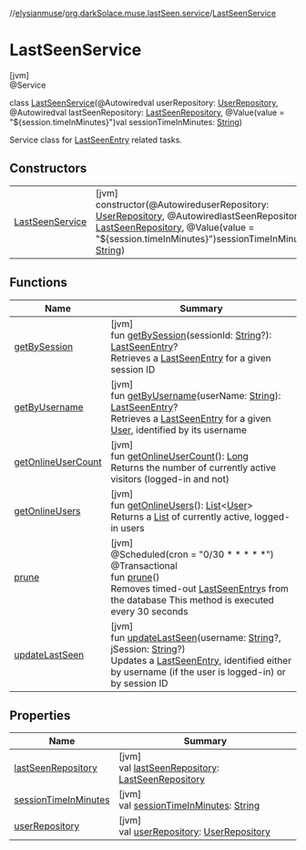 //[elysianmuse](../../../index.md)/[org.darkSolace.muse.lastSeen.service](../index.md)/[LastSeenService](index.md)

# LastSeenService

[jvm]\
@Service

class [LastSeenService](index.md)(@Autowiredval userRepository: [UserRepository](../../org.darkSolace.muse.user.repository/-user-repository/index.md), @Autowiredval lastSeenRepository: [LastSeenRepository](../../org.darkSolace.muse.lastSeen.repository/-last-seen-repository/index.md), @Value(value = &quot;${session.timeInMinutes}&quot;)val sessionTimeInMinutes: [String](https://kotlinlang.org/api/latest/jvm/stdlib/kotlin/-string/index.html))

Service class for [LastSeenEntry](../../org.darkSolace.muse.lastSeen.model/-last-seen-entry/index.md) related tasks.

## Constructors

| | |
|---|---|
| [LastSeenService](-last-seen-service.md) | [jvm]<br>constructor(@AutowireduserRepository: [UserRepository](../../org.darkSolace.muse.user.repository/-user-repository/index.md), @AutowiredlastSeenRepository: [LastSeenRepository](../../org.darkSolace.muse.lastSeen.repository/-last-seen-repository/index.md), @Value(value = &quot;${session.timeInMinutes}&quot;)sessionTimeInMinutes: [String](https://kotlinlang.org/api/latest/jvm/stdlib/kotlin/-string/index.html)) |

## Functions

| Name | Summary |
|---|---|
| [getBySession](get-by-session.md) | [jvm]<br>fun [getBySession](get-by-session.md)(sessionId: [String](https://kotlinlang.org/api/latest/jvm/stdlib/kotlin/-string/index.html)?): [LastSeenEntry](../../org.darkSolace.muse.lastSeen.model/-last-seen-entry/index.md)?<br>Retrieves a [LastSeenEntry](../../org.darkSolace.muse.lastSeen.model/-last-seen-entry/index.md) for a given session ID |
| [getByUsername](get-by-username.md) | [jvm]<br>fun [getByUsername](get-by-username.md)(userName: [String](https://kotlinlang.org/api/latest/jvm/stdlib/kotlin/-string/index.html)): [LastSeenEntry](../../org.darkSolace.muse.lastSeen.model/-last-seen-entry/index.md)?<br>Retrieves a [LastSeenEntry](../../org.darkSolace.muse.lastSeen.model/-last-seen-entry/index.md) for a given [User](../../org.darkSolace.muse.user.model/-user/index.md), identified by its username |
| [getOnlineUserCount](get-online-user-count.md) | [jvm]<br>fun [getOnlineUserCount](get-online-user-count.md)(): [Long](https://kotlinlang.org/api/latest/jvm/stdlib/kotlin/-long/index.html)<br>Returns the number of currently active visitors (logged-in and not) |
| [getOnlineUsers](get-online-users.md) | [jvm]<br>fun [getOnlineUsers](get-online-users.md)(): [List](https://kotlinlang.org/api/latest/jvm/stdlib/kotlin.collections/-list/index.html)&lt;[User](../../org.darkSolace.muse.user.model/-user/index.md)&gt;<br>Returns a [List](https://kotlinlang.org/api/latest/jvm/stdlib/kotlin.collections/-list/index.html) of currently active, logged-in users |
| [prune](prune.md) | [jvm]<br>@Scheduled(cron = &quot;0/30 * * * * *&quot;)<br>@Transactional<br>fun [prune](prune.md)()<br>Removes timed-out [LastSeenEntry](../../org.darkSolace.muse.lastSeen.model/-last-seen-entry/index.md)s from the database This method is executed every 30 seconds |
| [updateLastSeen](update-last-seen.md) | [jvm]<br>fun [updateLastSeen](update-last-seen.md)(username: [String](https://kotlinlang.org/api/latest/jvm/stdlib/kotlin/-string/index.html)?, jSession: [String](https://kotlinlang.org/api/latest/jvm/stdlib/kotlin/-string/index.html)?)<br>Updates a [LastSeenEntry](../../org.darkSolace.muse.lastSeen.model/-last-seen-entry/index.md), identified either by username (if the user is logged-in) or by session ID |

## Properties

| Name | Summary |
|---|---|
| [lastSeenRepository](last-seen-repository.md) | [jvm]<br>val [lastSeenRepository](last-seen-repository.md): [LastSeenRepository](../../org.darkSolace.muse.lastSeen.repository/-last-seen-repository/index.md) |
| [sessionTimeInMinutes](session-time-in-minutes.md) | [jvm]<br>val [sessionTimeInMinutes](session-time-in-minutes.md): [String](https://kotlinlang.org/api/latest/jvm/stdlib/kotlin/-string/index.html) |
| [userRepository](user-repository.md) | [jvm]<br>val [userRepository](user-repository.md): [UserRepository](../../org.darkSolace.muse.user.repository/-user-repository/index.md) |

